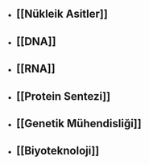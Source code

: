 - ## [[Nükleik Asitler]]
- ## [[DNA]]
- ## [[RNA]]
- ## [[Protein Sentezi]]
- ## [[Genetik Mühendisliği]]
- ## [[Biyoteknoloji]]